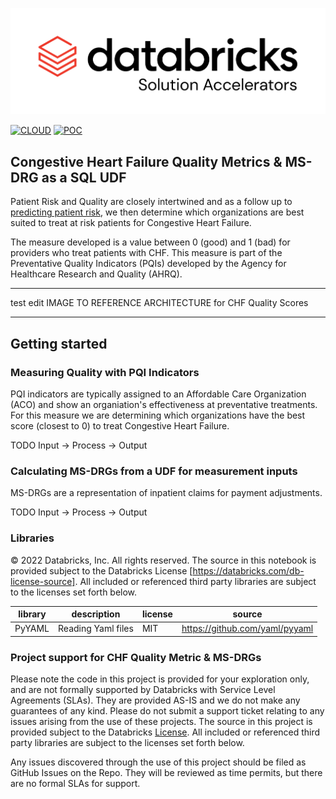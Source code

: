 ![image](https://raw.githubusercontent.com/databricks-industry-solutions/.github/main/profile/solacc_logo_wide.png)

[![CLOUD](https://img.shields.io/badge/CLOUD-ALL-blue?logo=googlecloud&style=for-the-badge)](https://cloud.google.com/databricks)
[![POC](https://img.shields.io/badge/POC-10_days-green?style=for-the-badge)](https://databricks.com/try-databricks)

## Congestive Heart Failure Quality Metrics & MS-DRG as a SQL UDF 

Patient Risk and Quality are closely intertwined and as a follow up to [predicting patient risk](https://github.com/databricks-industry-solutions/hls-patient-risk), we then determine which organizations are best suited to treat at risk patients for Congestive Heart Failure. 

The measure developed is a value between 0 (good) and 1 (bad) for providers who treat patients with CHF. This measure is part of the Preventative Quality Indicators (PQIs) developed by the Agency for Healthcare Research and Quality (AHRQ).
___

test edit
IMAGE TO REFERENCE ARCHITECTURE for CHF Quality Scores

___

## Getting started

### Measuring Quality with PQI Indicators 

PQI indicators are typically assigned to an Affordable Care Organization (ACO) and show an organiation's effectiveness at preventative treatments. For this measure we are determining which organizations have the best score (closest to 0) to treat Congestive Heart Failure. 

TODO Input -> Process -> Output 

### Calculating MS-DRGs from a UDF for measurement inputs

MS-DRGs are a representation of inpatient claims for payment adjustments. 

TODO Input -> Process -> Output

### Libraries 

&copy; 2022 Databricks, Inc. All rights reserved. The source in this notebook is provided subject to the Databricks License [https://databricks.com/db-license-source].  All included or referenced third party libraries are subject to the licenses set forth below.

| library                                | description             | license    | source                                              |
|----------------------------------------|-------------------------|------------|-----------------------------------------------------|
| PyYAML                                 | Reading Yaml files      | MIT        | https://github.com/yaml/pyyaml                      |

### Project support for CHF Quality Metric & MS-DRGs 

Please note the code in this project is provided for your exploration only, and are not formally supported by Databricks with Service Level Agreements (SLAs). They are provided AS-IS and we do not make any guarantees of any kind. Please do not submit a support ticket relating to any issues arising from the use of these projects. The source in this project is provided subject to the Databricks [License](./LICENSE). All included or referenced third party libraries are subject to the licenses set forth below.

Any issues discovered through the use of this project should be filed as GitHub Issues on the Repo. They will be reviewed as time permits, but there are no formal SLAs for support. 
